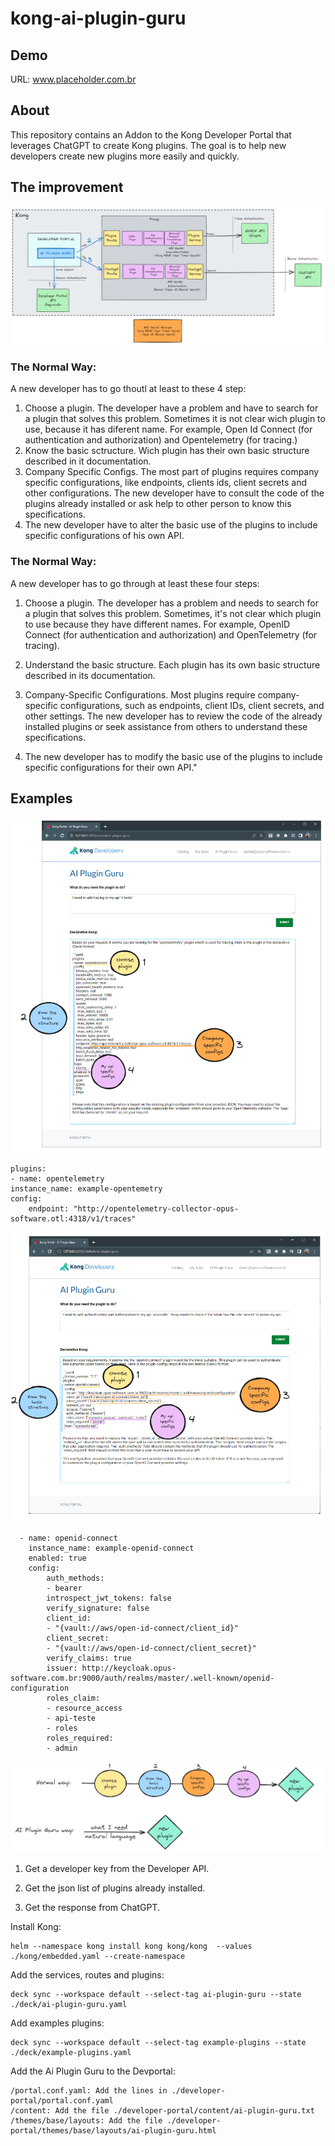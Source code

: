 # kong-ai-plugin-guru

## Demo

URL: www.placeholder.com.br

## About

This repository contains an Addon to the Kong Developer Portal that leverages ChatGPT to create Kong plugins. The goal is to help new developers create new plugins more easily and quickly.

## The improvement

![normalway-versus-aipluginguruway](images/normalway-versus-aipluginguruway.png)

### The Normal Way: 
A new developer has to go thoutl at least to these 4 step:
1) Choose a plugin. The developer have a problem and have to search for a plugin that solves this problem. Sometimes it is not clear wich plugin to use, because it has diferent name. For example, Open Id Connect (for authentication and authorization) and Opentelemetry (for tracing.)
2) Know the basic sctructure. Wich plugin has their own basic structure described in it documentation.
3) Company Specific Configs. The most part of plugins requires company specific configurations, like endpoints, clients ids, client secrets and other configurations. The new developer have to consult the code of the plugins already installed or ask help to other person to know this specifications.
4) The new developer have to alter the basic use of the plugins to include specific configurations of his own API. 

### The Normal Way:
A new developer has to go through at least these four steps:

1) Choose a plugin. The developer has a problem and needs to search for a plugin that solves this problem. Sometimes, it's not clear which plugin to use because they have different names. For example, OpenID Connect (for authentication and authorization) and OpenTelemetry (for tracing).

2) Understand the basic structure. Each plugin has its own basic structure described in its documentation.

3) Company-Specific Configurations. Most plugins require company-specific configurations, such as endpoints, client IDs, client secrets, and other settings. The new developer has to review the code of the already installed plugins or seek assistance from others to understand these specifications.

4) The new developer has to modify the basic use of the plugins to include specific configurations for their own API."

## Examples


![opentelemetry](images/opentelemetry.png)

```
plugins:
- name: opentelemetry
instance_name: example-opentemetry
config:
    endpoint: "http://opentelemetry-collector-opus-software.otl:4318/v1/traces"
```

![openidconnet](images/openidconnet.png)
```
  - name: openid-connect
    instance_name: example-openid-connect
    enabled: true
    config:
        auth_methods:
        - bearer
        introspect_jwt_tokens: false
        verify_signature: false
        client_id: 
        - "{vault://aws/open-id-connect/client_id}"
        client_secret: 
        - "{vault://aws/open-id-connect/client_secret}"
        verify_claims: true
        issuer: http://keycloak.opus-software.com.br:9000/auth/realms/master/.well-known/openid-configuration
        roles_claim:
        - resource_access
        - api-teste
        - roles
        roles_required:
        - admin
```


![Screenshot](images/flow.png)

1. Get a developer key from the Developer API.

2. Get the json list of plugins already installed.

3. Get the response from ChatGPT.


Install Kong:
```
helm --namespace kong install kong kong/kong  --values ./kong/embedded.yaml --create-namespace
```

Add the services, routes and plugins:
```
deck sync --workspace default --select-tag ai-plugin-guru --state ./deck/ai-plugin-guru.yaml
```

Add examples plugins:
```
deck sync --workspace default --select-tag example-plugins --state ./deck/example-plugins.yaml
```

Add the Ai Plugin Guru to the Devportal:
```
/portal.conf.yaml: Add the lines in ./developer-portal/portal.conf.yaml
/content: Add the file ./developer-portal/content/ai-plugin-guru.txt
/themes/base/layouts: Add the file ./developer-portal/themes/base/layouts/ai-plugin-guru.html
```